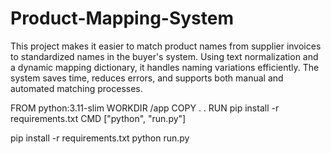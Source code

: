 # Product-Mapping-System
This project makes it easier to match product names from supplier invoices to standardized names in the buyer's system. Using text normalization and a dynamic mapping dictionary, it handles naming variations efficiently. The system saves time, reduces errors, and supports both manual and automated matching processes.

FROM python:3.11-slim
WORKDIR /app
COPY . .
RUN pip install -r requirements.txt
CMD ["python", "run.py"]

pip install -r requirements.txt
python run.py
